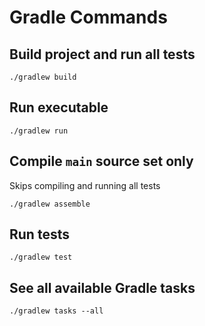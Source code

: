 # Gradle Commands

## Build project and run all tests

`./gradlew build`

## Run executable

`./gradlew run`

## Compile `main` source set only

Skips compiling and running all tests

`./gradlew assemble`

## Run tests

`./gradlew test`

## See all available Gradle tasks

`./gradlew tasks --all`
